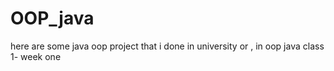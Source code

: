 # OOP_java

here are some java oop project that i done in university or , in oop java class 
1- week one
